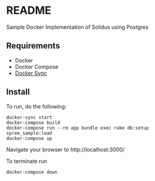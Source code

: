 # README

Sample Docker Implementation of Solidus using Postgres

## Requirements

- Docker
- Docker Compose
- [Docker Sync](http://docker-sync.io/)

## Install

To run, do the following:

```
docker-sync start
docker-compose build
docker-compose run --rm app bundle exec rake db:setup spree_sample:load
docker-compose up
```

Navigate your browser to http://localhost:3000/

To terminate run

```
docker-compose down
```
